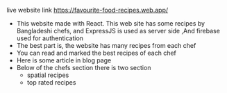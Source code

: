 live website link https://favourite-food-recipes.web.app/

- This website made with React. This web site has some recipes by Bangladeshi chefs, and ExpressJS is used as server side ,And firebase used for authentication
- The best part is, the website has many recipes from each chef
- You can read and marked the best recipes of each chef
- Here is some article in blog page
- Below of the chefs section there is two section  
    * spatial recipes 
    * top rated recipes 

